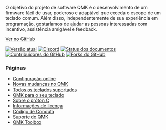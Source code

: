 O objetivo do projeto de software QMK é o desenvolvimento de um firmware fácil de usar, poderoso e adaptável que exceda o escopo de um teclado comum. Além disso, independentemente de sua experiência em programação, gostaríamos de ajudar as pessoas interessadas com incentivo, assistência amigável e feedback.

[Ver no <i class="fa fa-github" aria-hidden="true"></i> GitHub](https://github.com/qmk/qmk_firmware)

[![Versão atual](https://img.shields.io/github/tag/qmk/qmk_firmware.svg)](https://github.com/qmk/qmk_firmware/tags)
[![Discord](https://img.shields.io/discord/440868230475677696.svg)](https://discord.gg/Uq7gcHh)
[![Status dos documentos](https://img.shields.io/badge/docs-ready-orange.svg)](https://docs.qmk.fm)
[![Contribuidores do GitHub](https://img.shields.io/github/contributors/qmk/qmk_firmware.svg)](https://github.com/qmk/qmk_firmware/pulse/monthly)
[![Forks do GitHub](https://img.shields.io/github/forks/qmk/qmk_firmware.svg?style=social&label=Fork)](https://github.com/qmk/qmk_firmware/)

### Páginas

* [Configuração online](https://config.qmk.fm)
* [Novas mudanças no QMK](/pt-br/changes/)
* [Todos os teclados suportados](/keyboards/)
* [QMK para o seu teclado](/powered/)
* [Sobre o próton C](/proton-c/)
* [Informações de licença](/license/)
* [Código de Conduta](/coc/)
* [Suporte do QMK](/support/)
* [QMK Toolbox](https://github.com/qmk/qmk_toolbox)
